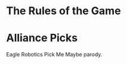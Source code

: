 # The Rules of the Game

# Alliance Picks

Eagle Robotics Pick Me Maybe parody.

<google-youtube
  video-id="FwyQQlNjPm8"
  height="360px"
  width="100%"
  rel="0"
  start="0"
  autoplay="0">
</google-youtube>
